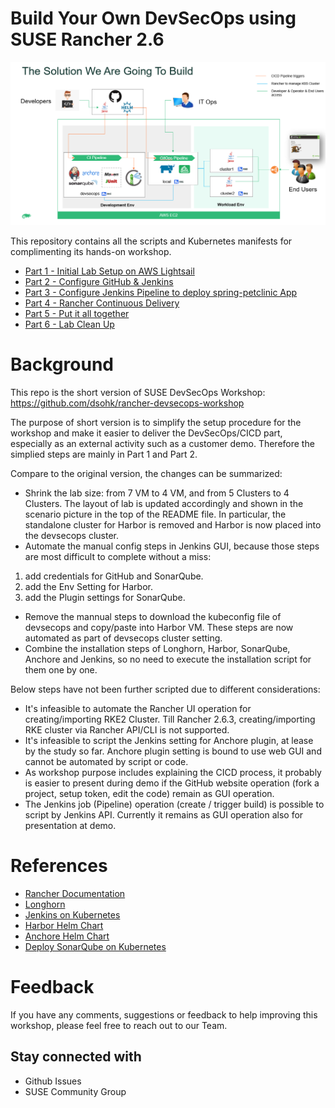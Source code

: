 # Build Your Own DevSecOps using SUSE Rancher 2.6

![SUSE Rancher - DevSecOps Scenario](./docs/overview.png)


This repository contains all the scripts and Kubernetes manifests for complimenting its hands-on workshop.

* [Part 1 - Initial Lab Setup on AWS Lightsail](./docs/part-1.md)
* [Part 2 - Configure GitHub & Jenkins](./docs/part-2.md)
* [Part 3 - Configure Jenkins Pipeline to deploy spring-petclinic App](./docs/part-3.md)
* [Part 4 - Rancher Continuous Delivery](./docs/part-4.md)
* [Part 5 - Put it all together](./docs/part-5.md)
* [Part 6 - Lab Clean Up](./docs/part-6.md)


# Background

This repo is the short version of SUSE DevSecOps Workshop:
https://github.com/dsohk/rancher-devsecops-workshop

The purpose of short version is to simplify the setup procedure for the workshop and make it easier to deliver the DevSecOps/CICD part, especially as an external activity such as a customer demo. Therefore the simplied steps are mainly in Part 1 and Part 2. 

Compare to the original version, the changes can be summarized:

- Shrink the lab size:
from 7 VM to 4 VM, and from 5 Clusters to 4 Clusters. 
The layout of lab is updated accordingly and shown in the scenario picture in the top of the README file.
In particular, the standalone cluster for Harbor is removed and Harbor is now placed into the devsecops cluster.
- Automate the manual config steps in Jenkins GUI, because those steps are most difficult to complete without a miss:
1. add credentials for GitHub and SonarQube.
2. add the Env Setting for Harbor.
3. add the Plugin settings for SonarQube.
- Remove the mannual steps to download the kubeconfig file of devsecops and copy/paste into Harbor VM. These steps are now automated as part of devsecops cluster setting.
- Combine the installation steps of Longhorn, Harbor, SonarQube, Anchore and Jenkins, so no need to execute the installation script for them one by one.

Below steps have not been further scripted due to different considerations:

- It's infeasible to automate the Rancher UI operation for creating/importing RKE2 Cluster.
Till Rancher 2.6.3, creating/importing RKE cluster via Rancher API/CLI is not supported.
- It's infeasible to script the Jenkins setting for Anchore plugin, at lease by the study so far.
Anchore plugin setting is bound to use web GUI and cannot be automated by script or code.
- As workshop purpose includes explaining the CICD process, it probably is easier to present during demo if the GitHub website operation (fork a project, setup token, edit the code) remain as GUI operation.
- The Jenkins job (Pipeline) operation (create / trigger build) is possible to script by Jenkins API. Currently it remains as GUI operation also for presentation at demo.


# References

* [Rancher Documentation](https://rancher.com/docs/)
* [Longhorn](https://longhorn.io/docs/1.1.1/)
* [Jenkins on Kubernetes](https://www.jenkins.io/doc/book/installing/kubernetes/)
* [Harbor Helm Chart](https://github.com/goharbor/harbor-helm)
* [Anchore Helm Chart](https://github.com/anchore/anchore-charts)
* [Deploy SonarQube on Kubernetes](https://docs.sonarqube.org/latest/setup/sonarqube-on-kubernetes/)

# Feedback

If you have any comments, suggestions or feedback to help improving this workshop, please feel free to reach out to our Team.

## Stay connected with
- Github Issues
- SUSE Community Group

